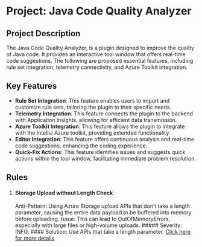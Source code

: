 # Project: Java Code Quality Analyzer

## Project Description
The Java Code Quality Analyzer, is a plugin designed to improve the quality of Java code. It provides an interactive tool window that offers real-time code suggestions. The following are proposed essential features, including rule set integration, telemetry connectivity, and Azure Toolkit integration.

## Key Features

- **Rule Set Integration**: This feature enables users to import and customize rule sets, tailoring the plugin to their specific needs.
- **Telemetry Integration**: This feature connects the plugin to the backend with Application Insights, allowing for efficient data transmission.
- **Azure Toolkit Integration**: This feature allows the plugin to integrate with the IntelliJ Azure toolkit, providing extended functionality.
- **Editor Integration**: This feature offers continuous analysis and real-time code suggestions, enhancing the coding experience.
- **Quick-Fix Actions**: This feature identifies issues and suggests quick actions within the tool window, facilitating immediate problem resolution.

## Rules
1. #### Storage Upload without Length Check
   Anti-Pattern: Using Azure Storage upload APIs that don’t take a length parameter, causing the entire data payload to be buffered into memory before uploading.
   Issue: This can lead to OutOfMemoryErrors, especially with large files or high-volume uploads.
       ##### Severity: INFO. 
       #### Solution: Use APIs that take a length parameter. [Click here for more details](https://learn.microsoft.com/en-us/azure/storage/blobs/storage-blob-upload-java)